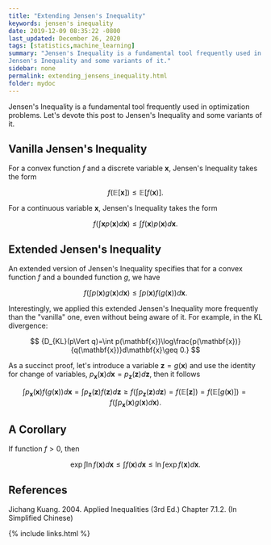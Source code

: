 ```yaml
--- 
title: "Extending Jensen's Inequality"
keywords: jensen's inequality
date: 2019-12-09 08:35:22 -0800
last_updated: December 26, 2020
tags: [statistics,machine_learning]
summary: "Jensen's Inequality is a fundamental tool frequently used in optimization problems. Let's devote this post to
Jensen's Inequality and some variants of it."
sidebar: none
permalink: extending_jensens_inequality.html
folder: mydoc
---
```


Jensen's Inequality is a fundamental tool frequently used in optimization problems. Let's devote this post to Jensen's
Inequality and some variants of it.

## Vanilla Jensen's Inequality
For a convex function $f$ and a discrete variable $\mathbf{x}$, Jensen's Inequality takes the form

$$
  {f(\mathbb{E}[\mathbf{x}])\leq\mathbb{E}[f(\mathbf{x})].}
$$

For a continuous variable $\mathbf{x}$, Jensen's Inequality takes the form

$$
  {f\left(\int\mathbf{x}p(\mathbf{x})d\mathbf{x}\right)\leq\int f(\mathbf{x})p(\mathbf{x})d\mathbf{x}.}
$$

## Extended Jensen's Inequality
An extended version of Jensen's Inequality specifies that for a convex function $f$ and a bounded function $g$, we have

$$
  {f\left(\int p(\mathbf{x})g(\mathbf{x})d\mathbf{x}\right)\leq\int p(\mathbf{x})f(g(\mathbf{x}))d\mathbf{x}.}
$$

Interestingly, we applied this extended Jensen's Inequality more frequently than the "vanilla" one, even without being
aware of it. For example, in the KL divergence:

$$
  {D_{KL}(p\Vert q)=\int p(\mathbf{x})\log\frac{p(\mathbf{x})}{q(\mathbf{x})}d\mathbf{x}\geq 0.}
$$

As a succinct proof, let's introduce a variable $\mathbf{z}=g(\mathbf{x})$ and use the identity for change of variables,
$p_{\mathbf{x}}(\mathbf{x})d\mathbf{x}=p_{\mathbf{z}}(\mathbf{z})d\mathbf{z}$, then it follows

$$
  {\int p_{\mathbf{x}}(\mathbf{x})f(g(\mathbf{x}))d\mathbf{x}
  =\int p_{\mathbf{z}}(\mathbf{z})f(\mathbf{z})d\mathbf{z}\geq f\left(\int p_{\mathbf{z}}(\mathbf{z})d\mathbf{z}\right)
  =f\left(\mathbb{E}[\mathbf{z}])=f(\mathbb{E}[g(\mathbf{x})]\right)=f\left(\int p_{\mathbf{x}}(\mathbf{x})g(\mathbf{x})d\mathbf{x}\right).}
$$

## A Corollary
If function $f>0$, then

$$
  {\exp\int\ln f(\mathbf{x})d\mathbf{x}\le\int f(\mathbf{x})d\mathbf{x}\le\ln\int\exp f(\mathbf{x})d\mathbf{x}.}
$$

## References
Jichang Kuang. 2004. Applied Inequalities (3rd Ed.) Chapter 7.1.2. (In Simplified Chinese)

{% include links.html %}
